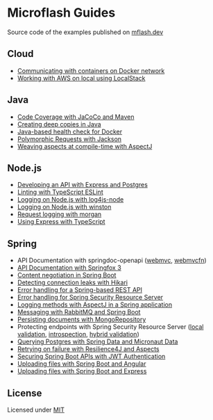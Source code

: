 # Microflash Guides

Source code of the examples published on [mflash.dev](https://mflash.dev)

## Cloud
- [Communicating with containers on Docker network](./cloud/communicating-with-containers-on-docker-network/)
- [Working with AWS on local using LocalStack](./cloud/localstack-introduction/)

## Java
- [Code Coverage with JaCoCo and Maven](./java/coverage-jacoco-maven/)
- [Creating deep copies in Java](./java/deep-copying/)
- [Java-based health check for Docker](./java/docker-healthcheck/)
- [Polymorphic Requests with Jackson](./java/jackson-polymorphic-requests/)
- [Weaving aspects at compile-time with AspectJ](./java/aop-compile-time/)

## Node.js
- [Developing an API with Express and Postgres](./nodejs/express-postgres-api/)
- [Linting with TypeScript ESLint](./nodejs/linting-with-typescript-eslint/)
- [Logging on Node.js with log4js-node](./nodejs/logging-with-log4js-node/)
- [Logging on Node.js with winston](./nodejs/logging-with-winston/)
- [Request logging with morgan](./nodejs/morgan-request-logging/)
- [Using Express with TypeScript](./nodejs/express-with-typescript/)

## Spring
- API Documentation with springdoc-openapi ([webmvc](./spring/springdoc-webmvc-integration/), [webmvcfn](./spring/springdoc-webmvcfn-integration/))
- [API Documentation with Springfox 3](./spring/springfox3-webmvc-integration/)
- [Content negotiation in Spring Boot](./spring/spring-content-negotiation/)
- [Detecting connection leaks with Hikari](./spring/spring-data-jdbc-hikari-leak-detection/)
- [Error handling for a Spring-based REST API](./spring/spring-rest-error-handling/)
- [Error handling for Spring Security Resource Server](./spring/spring-security-resource-server-error-handling/)
- [Logging methods with AspectJ in a Spring application](./spring/aop-method-logging/)
- [Messaging with RabbitMQ and Spring Boot](./spring/spring-messaging-rabbitmq/)
- [Persisting documents with MongoRepository](./spring/spring-data-mongo-repository/)
- Protecting endpoints with Spring Security Resource Server ([local validation](./spring/spring-security-token-validation-local/), [introspection](./spring/spring-security-token-introspection/), [hybrid validation](./spring/spring-security-token-validation-hybrid/))
- [Querying Postgres with Spring Data and Micronaut Data](./spring/spring-data-micronaut-data/)
- [Retrying on failure with Resilience4J and Aspects](./spring/retry-on-failure/)
- [Securing Spring Boot APIs with JWT Authentication](./spring/spring-security-jwt-auth/)
- [Uploading files with Spring Boot and Angular](./spring/spring-file-upload/)
- [Uploading files with Spring Boot and Express](./spring/springrx-file-upload/)

## License

Licensed under [MIT](./LICENSE.md)
